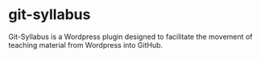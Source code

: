 git-syllabus
============

Git-Syllabus is a Wordpress plugin designed to facilitate the movement of teaching material from Wordpress into GitHub.
